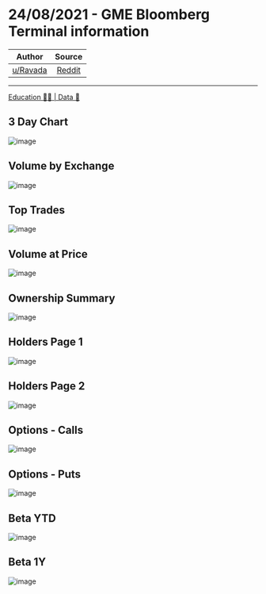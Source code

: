 24/08/2021 - GME Bloomberg Terminal information
===============================================

| Author       | Source       | 
| :-------------: |:-------------:|
|  [u/Ravada](https://www.reddit.com/user/Ravada/) | [Reddit](https://www.reddit.com/r/Superstonk/comments/pavdwj/24082021_gme_bloomberg_terminal_information/) | 

---

[Education 👨‍🏫 | Data 🔢](https://www.reddit.com/r/Superstonk/search?q=flair_name%3A%22Education%20%F0%9F%91%A8%E2%80%8D%F0%9F%8F%AB%20%7C%20Data%20%F0%9F%94%A2%22&restrict_sr=1)


## 3 Day Chart
![image](https://user-images.githubusercontent.com/82035192/131218568-6bae7686-c2a8-49d5-9e28-baadcf295b15.png)


## Volume by Exchange
![image](https://user-images.githubusercontent.com/82035192/131218572-5c098f75-56f1-4453-a05e-9010c5256e00.png)


## Top Trades
![image](https://user-images.githubusercontent.com/82035192/131218581-25cbdf86-13bd-4782-bb94-88780c2b63ae.png)


## Volume at Price
![image](https://user-images.githubusercontent.com/82035192/131218583-5f6cf714-132d-4b55-97b3-76f213f7dd82.png)


## Ownership Summary
![image](https://user-images.githubusercontent.com/82035192/131218588-6c3da618-aab9-43d4-b6ba-1ae5ae9ccfd0.png)


## Holders Page 1
![image](https://user-images.githubusercontent.com/82035192/131218591-13028720-b456-4aff-881f-9caf454c2318.png)


## Holders Page 2
![image](https://user-images.githubusercontent.com/82035192/131218595-2981063a-d05c-48b7-8591-6b3a30d60449.png)


## Options - Calls
![image](https://user-images.githubusercontent.com/82035192/131218601-436c373f-b7e7-403c-92e9-c187056f7c27.png)


## Options - Puts
![image](https://user-images.githubusercontent.com/82035192/131218602-15fd6cb5-e236-4072-8a77-e1d6c1eabc4e.png)


## Beta YTD
![image](https://user-images.githubusercontent.com/82035192/131218606-111c28ca-2186-4bb0-bb71-9df0f291df72.png)


## Beta 1Y
![image](https://user-images.githubusercontent.com/82035192/131218608-5dd0a823-ff64-4de1-97a7-70122dbbd20f.png)
